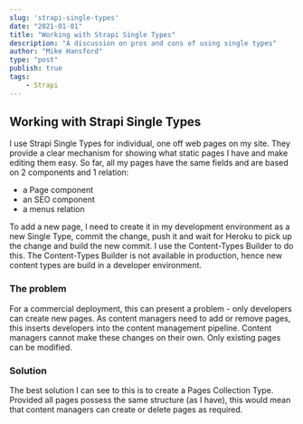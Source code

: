 ```yaml
---
slug: 'strapi-single-types'
date: "2021-01-01"
title: "Working with Strapi Single Types"
description: "A discussion on pros and cons of using single types"
author: "Mike Hansford"
type: "post"
publish: true
tags:
    - Strapi
---
```

## Working with Strapi Single Types

I use Strapi Single Types for individual, one off web pages on my site. They provide a clear mechanism for showing what static pages I have and make editing them easy. So far, all my pages have the same fields and are based on 2 components and 1 relation:

* a Page component
* an SEO component
* a menus relation

To add a new page, I need to create it in my development environment as a new Single Type, commit the change, push it and wait for Heroku to pick up the change and build the new commit. I use the Content-Types Builder to do this. The Content-Types Builder is not available in production, hence new content types are build in a developer environment.

### The problem

For a commercial deployment, this can present a problem - only developers can create new pages. As content managers need to add or remove pages, this inserts developers into the content management pipeline. Content managers cannot make these changes on their own. Only existing pages can be modified.

### Solution

The best solution I can see to this is to create a Pages Collection Type. Provided all pages possess the same structure (as I have), this would mean that content managers can create or delete pages as required.